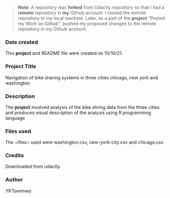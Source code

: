 >**Note**: A repository was **forked** from Udacity repository so that I had a **remote** repository in **my** Github account. I cloned the remote repository to my local machine. Later, as a part of the **project** "Posted my Work on Github", pushed my proposed changes to the remote repository in my Github account.

### Date created
This **project** and README file were created on 10/10/21.

### Project Title
Navigation of bike sharing systems in three cities chicago, new york and washington

### Description
The **project** involved analysis of the bike shring data from the three cities and produces visual description of the analysis using R programming language

### Files used
The ~files~ used were washington.csv, new-york-city.csv and chicago.csv

### Credits
Downloaded from udacity.

### Author
*YKTaremwa*

